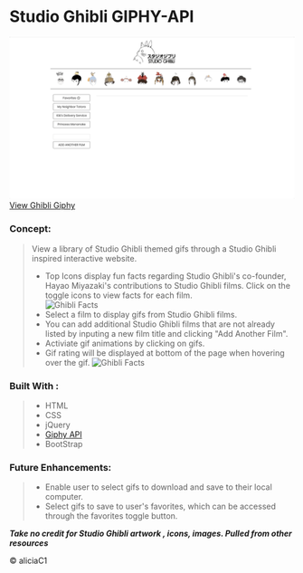 # Studio Ghibli GIPHY-API
![Ghibli landing page](./assets/images/ghiblilandingpg.gif)
[View Ghibli Giphy](https://aliciac1.github.io/Ghibli-API/)

### Concept: 
> View a library of Studio Ghibli themed gifs through a Studio Ghibli inspired interactive website.
> - Top Icons display fun facts regarding Studio Ghibli's co-founder, Hayao Miyazaki's contributions to Studio Ghibli films. Click on the toggle icons to view facts for each film.  
        ![Ghibli Facts](./assets/images/ghiblifacts.gif)
  > - Select a film to display gifs from Studio Ghibli films. 
  > - You can add additional Studio Ghibli films that are not already listed by inputing a new  film title and clicking "Add Another Film".
  > - Activiate gif animations by clicking on gifs. 
  > - Gif rating will be displayed at bottom of the page when hovering over the gif. 
        ![Ghibli Facts](./assets/images/ghibliwork.gif)

### Built With : 
> - HTML 
> - CSS 
> - jQuery
> - [Giphy API](https://developers.giphy.com/)
> - BootStrap 

### Future Enhancements: 
> - Enable user to select gifs to download and save to their local computer. 
> - Select gifs to save to user's favorites, which can be accessed through the favorites toggle button. 


***Take no credit for Studio Ghibli artwork , icons, images. Pulled from other resources***

© aliciaC1
